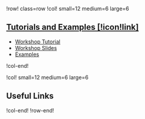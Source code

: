 !row! class=row
!col! small=12 medium=6 large=6
## [Tutorials and Examples [!icon!link]](training/index.md)

- [Workshop Tutorial](training/darcy_thermo_mech/index.md)
- [Workshop Slides](https://www.mooseframework.org/workship)
- [Examples](training/examples/index.md)

!col-end!

!col! small=12 medium=6 large=6
## Useful Links


!col-end!
!row-end!
